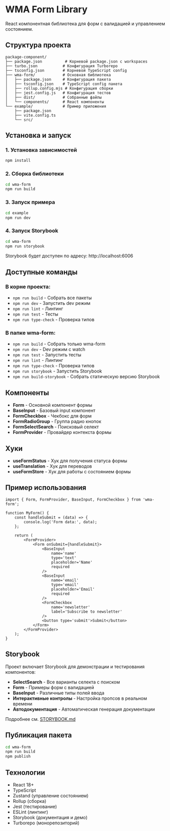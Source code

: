 # WMA Form Library

React компонентная библиотека для форм с валидацией и управлением состоянием.

## Структура проекта

```
package-component/
├── package.json          # Корневой package.json с workspaces
├── turbo.json           # Конфигурация Turborepo
├── tsconfig.json        # Корневой TypeScript config
├── wma-form/            # Основная библиотека
│   ├── package.json     # Конфигурация пакета
│   ├── tsconfig.json    # TypeScript config пакета
│   ├── rollup.config.mjs # Конфигурация сборки
│   ├── jest.config.js   # Конфигурация тестов
│   ├── dist/            # Собранные файлы
│   └── components/      # React компоненты
└── example/             # Пример приложения
    ├── package.json
    ├── vite.config.ts
    └── src/
```

## Установка и запуск

### 1. Установка зависимостей

```bash
npm install
```

### 2. Сборка библиотеки

```bash
cd wma-form
npm run build
```

### 3. Запуск примера

```bash
cd example
npm run dev
```

### 4. Запуск Storybook

```bash
cd wma-form
npm run storybook
```

Storybook будет доступен по адресу: http://localhost:6006

## Доступные команды

### В корне проекта:

-   `npm run build` - Собрать все пакеты
-   `npm run dev` - Запустить dev режим
-   `npm run lint` - Линтинг
-   `npm run test` - Тесты
-   `npm run type-check` - Проверка типов

### В папке wma-form:

-   `npm run build` - Собрать только wma-form
-   `npm run dev` - Dev режим с watch
-   `npm run test` - Запустить тесты
-   `npm run lint` - Линтинг
-   `npm run type-check` - Проверка типов
-   `npm run storybook` - Запустить Storybook
-   `npm run build-storybook` - Собрать статическую версию Storybook

## Компоненты

-   **Form** - Основной компонент формы
-   **BaseInput** - Базовый input компонент
-   **FormCheckbox** - Чекбокс для форм
-   **FormRadioGroup** - Группа радио кнопок
-   **FormSelectSearch** - Поисковый селект
-   **FormProvider** - Провайдер контекста формы

## Хуки

-   **useFormStatus** - Хук для получения статуса формы
-   **useTranslation** - Хук для переводов
-   **useFormStore** - Хук для работы с состоянием формы

## Пример использования

```tsx
import { Form, FormProvider, BaseInput, FormCheckbox } from 'wma-form';

function MyForm() {
	const handleSubmit = (data) => {
		console.log('Form data:', data);
	};

	return (
		<FormProvider>
			<Form onSubmit={handleSubmit}>
				<BaseInput
					name='name'
					type='text'
					placeholder='Name'
					required
				/>
				<BaseInput
					name='email'
					type='email'
					placeholder='Email'
					required
				/>
				<FormCheckbox
					name='newsletter'
					label='Subscribe to newsletter'
				/>
				<button type='submit'>Submit</button>
			</Form>
		</FormProvider>
	);
}
```

## Storybook

Проект включает Storybook для демонстрации и тестирования компонентов:

-   **SelectSearch** - Все варианты селекта с поиском
-   **Form** - Примеры форм с валидацией
-   **BaseInput** - Различные типы полей ввода
-   **Интерактивные контролы** - Настройка пропсов в реальном времени
-   **Автодокументация** - Автоматическая генерация документации

Подробнее см. [STORYBOOK.md](./wma-form/STORYBOOK.md)

## Публикация пакета

```bash
cd wma-form
npm run build
npm publish
```

## Технологии

-   React 18+
-   TypeScript
-   Zustand (управление состоянием)
-   Rollup (сборка)
-   Jest (тестирование)
-   ESLint (линтинг)
-   Storybook (документация и демо)
-   Turborepo (монорепозиторий)
